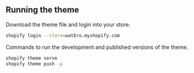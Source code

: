 ## Running the theme

Download the theme file and login into your store.

```sh
shopify login --store=watbro.myshopify.com
```

Commands to run the development and published versions of the theme.

```sh
shopify theme serve
shopify theme push -p
```
